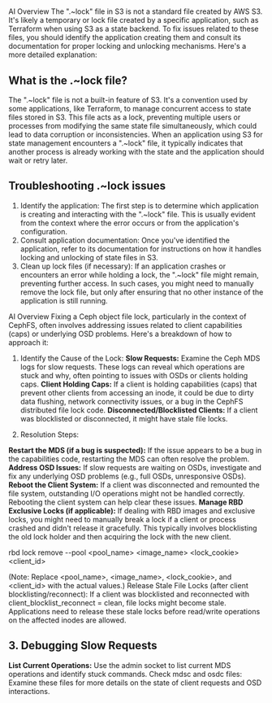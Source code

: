 # **[]()**

AI Overview
The ".~lock" file in S3 is not a standard file created by AWS S3. It's likely a temporary or lock file created by a specific application, such as Terraform when using S3 as a state backend. To fix issues related to these files, you should identify the application creating them and consult its documentation for proper locking and unlocking mechanisms.
Here's a more detailed explanation:

## What is the .~lock file?

The ".~lock" file is not a built-in feature of S3. It's a convention used by some applications, like Terraform, to manage concurrent access to state files stored in S3.
This file acts as a lock, preventing multiple users or processes from modifying the same state file simultaneously, which could lead to data corruption or inconsistencies.
When an application using S3 for state management encounters a ".~lock" file, it typically indicates that another process is already working with the state and the application should wait or retry later.

## Troubleshooting .~lock issues

1. Identify the application: The first step is to determine which application is creating and interacting with the ".~lock" file. This is usually evident from the context where the error occurs or from the application's configuration.
2. Consult application documentation: Once you've identified the application, refer to its documentation for instructions on how it handles locking and unlocking of state files in S3.
3. Clean up lock files (if necessary): If an application crashes or encounters an error while holding a lock, the ".~lock" file might remain, preventing further access. In such cases, you might need to manually remove the lock file, but only after ensuring that no other instance of the application is still running.

AI Overview
Fixing a Ceph object file lock, particularly in the context of CephFS, often involves addressing issues related to client capabilities (caps) or underlying OSD problems. Here's a breakdown of how to approach it:

1. Identify the Cause of the Lock:
**Slow Requests:** Examine the Ceph MDS logs for slow requests. These logs can reveal which operations are stuck and why, often pointing to issues with OSDs or clients holding caps.
**Client Holding Caps:** If a client is holding capabilities (caps) that prevent other clients from accessing an inode, it could be due to dirty data flushing, network connectivity issues, or a bug in the CephFS distributed file lock code.
**Disconnected/Blocklisted Clients:** If a client was blocklisted or disconnected, it might have stale file locks.

2. Resolution Steps:

**Restart the MDS (if a bug is suspected):** If the issue appears to be a bug in the capabilities code, restarting the MDS can often resolve the problem.
**Address OSD Issues:** If slow requests are waiting on OSDs, investigate and fix any underlying OSD problems (e.g., full OSDs, unresponsive OSDs).
**Reboot the Client System:** If a client was disconnected and remounted the file system, outstanding I/O operations might not be handled correctly. Rebooting the client system can help clear these issues.
**Manage RBD Exclusive Locks (if applicable):** If dealing with RBD images and exclusive locks, you might need to manually break a lock if a client or process crashed and didn't release it gracefully. This typically involves blocklisting the old lock holder and then acquiring the lock with the new client.

rbd lock remove --pool <pool_name> <image_name> <lock_cookie> <client_id>

(Note: Replace <pool_name>, <image_name>, <lock_cookie>, and <client_id> with the actual values.)
Release Stale File Locks (after client blocklisting/reconnect): If a client was blocklisted and reconnected with client_blocklist_reconnect = clean, file locks might become stale. Applications need to release these stale locks before read/write operations on the affected inodes are allowed.

## 3. Debugging Slow Requests

**List Current Operations:** Use the admin socket to list current MDS operations and identify stuck commands.
Check mdsc and osdc files: Examine these files for more details on the state of client requests and OSD interactions.

